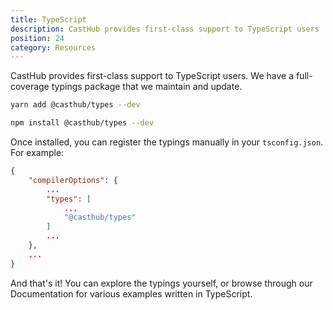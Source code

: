 ```yaml
---
title: TypeScript
description: CastHub provides first-class support to TypeScript users
position: 24
category: Resources
---
```


CastHub provides first-class support to TypeScript users. We have a full-coverage typings package that we maintain and update.

<code-group>
<code-block label="Yarn" active>

```bash
yarn add @casthub/types --dev
```

</code-block>
<code-block label="NPM">

```bash
npm install @casthub/types --dev
```

</code-block>
</code-group>

Once installed, you can register the typings manually in your `tsconfig.json`. For example:

```json
{
    "compilerOptions": {
        ...
        "types": [
            ...
            "@casthub/types"
        ]
        ...
    },
    ...
}
```

And that's it! You can explore the typings yourself, or browse through our Documentation for various examples written in TypeScript.
